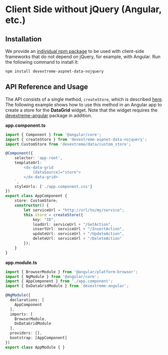 # Client Side without jQuery (Angular, etc.)

## Installation

We provide an [individual npm package](https://www.npmjs.com/package/devextreme-aspnet-data-nojquery) to be used with client-side frameworks that do not depend on jQuery, for example, with Angular. Run the following command to install it:

    npm install devextreme-aspnet-data-nojquery

## API Reference and Usage

The API consists of a single method, `createStore`, which is described [here](client-side-with-jquery.md#api-reference). The following example shows how to use this method in an Angular app to create a store for the **DataGrid** widget. Note that the widget requires the [devextreme-angular](https://github.com/DevExpress/devextreme-angular#add-to-existing-app) package in addition.

**app.component.ts**

```TypeScript
import { Component } from '@angular/core';
import { createStore } from 'devextreme-aspnet-data-nojquery';
import CustomStore from 'devextreme/data/custom_store';

@Component({
    selector: 'app-root',
    templateUrl: `
        <dx-data-grid
            [dataSource]="store">
        </dx-data-grid>
    `,
    styleUrls: ['./app.component.css']
})
export class AppComponent {
    store: CustomStore;
    constructor() {
        let serviceUrl = "http://url/to/my/service";
        this.store = createStore({
            key: "ID",
            loadUrl: serviceUrl + "/GetAction",
            insertUrl: serviceUrl + "/InsertAction",
            updateUrl: serviceUrl + "/UpdateAction",
            deleteUrl: serviceUrl + "/DeleteAction"
        });
    }
}
```

**app.module.ts**

```TypeScript
import { BrowserModule } from '@angular/platform-browser';
import { NgModule } from '@angular/core';
import { AppComponent } from './app.component';
import { DxDataGridModule } from 'devextreme-angular';

@NgModule({
  declarations: [
    AppComponent
  ],
  imports: [
    BrowserModule,
    DxDataGridModule
  ],
  providers: [],
  bootstrap: [AppComponent]
})
export class AppModule { }
```